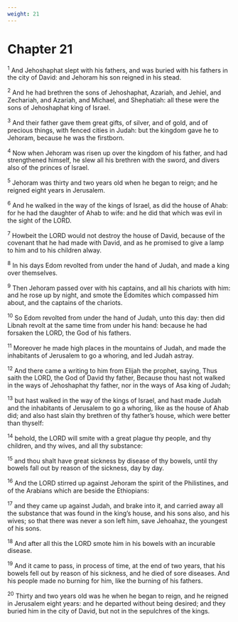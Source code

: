 ```yaml
---
weight: 21
---
```


# Chapter 21

<sup>1</sup> And Jehoshaphat slept with his fathers, and was buried with his fathers in the city of David: and Jehoram his son reigned in his stead. 

<sup>2</sup> And he had brethren the sons of Jehoshaphat, Azariah, and Jehiel, and Zechariah, and Azariah, and Michael, and Shephatiah: all these were the sons of Jehoshaphat king of Israel. 

<sup>3</sup> And their father gave them great gifts, of silver, and of gold, and of precious things, with fenced cities in Judah: but the kingdom gave he to Jehoram, because he was the firstborn. 

<sup>4</sup> Now when Jehoram was risen up over the kingdom of his father, and had strengthened himself, he slew all his brethren with the sword, and divers also of the princes of Israel. 

<sup>5</sup> Jehoram was thirty and two years old when he began to reign; and he reigned eight years in Jerusalem. 

<sup>6</sup> And he walked in the way of the kings of Israel, as did the house of Ahab: for he had the daughter of Ahab to wife: and he did that which was evil in the sight of the LORD. 

<sup>7</sup> Howbeit the LORD would not destroy the house of David, because of the covenant that he had made with David, and as he promised to give a lamp to him and to his children alway. 

<sup>8</sup> In his days Edom revolted from under the hand of Judah, and made a king over themselves. 

<sup>9</sup> Then Jehoram passed over with his captains, and all his chariots with him: and he rose up by night, and smote the Edomites which compassed him about, and the captains of the chariots. 

<sup>10</sup> So Edom revolted from under the hand of Judah, unto this day: then did Libnah revolt at the same time from under his hand: because he had forsaken the LORD, the God of his fathers. 

<sup>11</sup> Moreover he made high places in the mountains of Judah, and made the inhabitants of Jerusalem to go a whoring, and led Judah astray. 

<sup>12</sup> And there came a writing to him from Elijah the prophet, saying, Thus saith the LORD, the God of David thy father, Because thou hast not walked in the ways of Jehoshaphat thy father, nor in the ways of Asa king of Judah; 

<sup>13</sup> but hast walked in the way of the kings of Israel, and hast made Judah and the inhabitants of Jerusalem to go a whoring, like as the house of Ahab did; and also hast slain thy brethren of thy father’s house, which were better than thyself: 

<sup>14</sup> behold, the LORD will smite with a great plague thy people, and thy children, and thy wives, and all thy substance: 

<sup>15</sup> and thou shalt have great sickness by disease of thy bowels, until thy bowels fall out by reason of the sickness, day by day. 

<sup>16</sup> And the LORD stirred up against Jehoram the spirit of the Philistines, and of the Arabians which are beside the Ethiopians: 

<sup>17</sup> and they came up against Judah, and brake into it, and carried away all the substance that was found in the king’s house, and his sons also, and his wives; so that there was never a son left him, save Jehoahaz, the youngest of his sons. 

<sup>18</sup> And after all this the LORD smote him in his bowels with an incurable disease. 

<sup>19</sup> And it came to pass, in process of time, at the end of two years, that his bowels fell out by reason of his sickness, and he died of sore diseases. And his people made no burning for him, like the burning of his fathers. 

<sup>20</sup> Thirty and two years old was he when he began to reign, and he reigned in Jerusalem eight years: and he departed without being desired; and they buried him in the city of David, but not in the sepulchres of the kings. 



